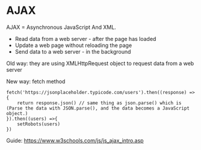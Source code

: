 # AJAX

AJAX = Asynchronous JavaScript And XML.
- Read data from a web server - after the page has loaded
- Update a web page without reloading the page
- Send data to a web server - in the background

Old way: they are using XMLHttpRequest object to request data from a web server

New way:  fetch method

    fetch('https://jsonplaceholder.typicode.com/users').then((response) => {
        return response.json() // same thing as json.parse() which is (Parse the data with JSON.parse(), and the data becomes a JavaScript object.)
    }).then((users) =>{
        setRobots(users)
    })


Guide: https://www.w3schools.com/js/js_ajax_intro.asp
